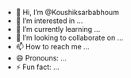- 👋 Hi, I’m @Koushiksarbabhoum
- 👀 I’m interested in ...
- 🌱 I’m currently learning ...
- 💞️ I’m looking to collaborate on ...
- 📫 How to reach me ...
- 😄 Pronouns: ...
- ⚡ Fun fact: ...

<!---
Koushiksarbabhoum/Koushiksarbabhoum is a ✨ special ✨ repository because its `README.md` (this file) appears on your GitHub profile.
You can click the Preview link to take a look at your changes.
--->
